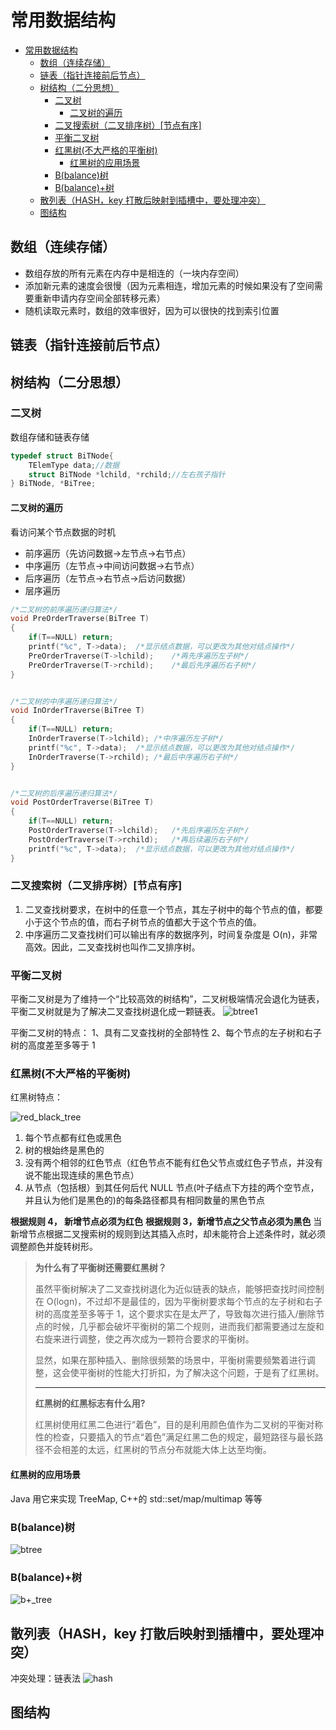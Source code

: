 # 常用数据结构

<!-- @import "[TOC]" {cmd="toc" depthFrom=1 depthTo=6 orderedList=false} -->

<!-- code_chunk_output -->

- [常用数据结构](#常用数据结构)
  - [数组（连续存储）](#数组连续存储)
  - [链表（指针连接前后节点）](#链表指针连接前后节点)
  - [树结构（二分思想）](#树结构二分思想)
    - [二叉树](#二叉树)
      - [二叉树的遍历](#二叉树的遍历)
    - [二叉搜索树（二叉排序树）[节点有序]](#二叉搜索树二叉排序树节点有序)
    - [平衡二叉树](#平衡二叉树)
    - [红黑树(不大严格的平衡树)](#红黑树不大严格的平衡树)
      - [红黑树的应用场景](#红黑树的应用场景)
    - [B(balance)树](#bbalance树)
    - [B(balance)+树](#bbalance树-1)
  - [散列表（HASH，key 打散后映射到插槽中，要处理冲突）](#散列表hashkey-打散后映射到插槽中要处理冲突)
  - [图结构](#图结构)

<!-- /code_chunk_output -->

## 数组（连续存储）

- 数组存放的所有元素在内存中是相连的（一块内存空间）
- 添加新元素的速度会很慢（因为元素相连，增加元素的时候如果没有了空间需要重新申请内存空间全部转移元素）
- 随机读取元素时，数组的效率很好，因为可以很快的找到索引位置

## 链表（指针连接前后节点）

## 树结构（二分思想）

### 二叉树

数组存储和链表存储

```c++
typedef struct BiTNode{
    TElemType data;//数据
    struct BiTNode *lchild, *rchild;//左右孩子指针
} BiTNode, *BiTree;
```

#### 二叉树的遍历

看访问某个节点数据的时机

- 前序遍历（先访问数据->左节点->右节点）
- 中序遍历（左节点->中间访问数据->右节点）
- 后序遍历（左节点->右节点->后访问数据）
- 层序遍历

```c++
/*二叉树的前序遍历递归算法*/
void PreOrderTraverse(BiTree T)
{
    if(T==NULL) return;
    printf("%c", T->data);  /*显示结点数据，可以更改为其他对结点操作*/
    PreOrderTraverse(T->lchild);    /*再先序遍历左子树*/
    PreOrderTraverse(T->rchild);    /*最后先序遍历右子树*/
}


/*二叉树的中序遍历递归算法*/
void InOrderTraverse(BiTree T)
{
    if(T==NULL) return;
    InOrderTraverse(T->lchild); /*中序遍历左子树*/
    printf("%c", T->data);  /*显示结点数据，可以更改为其他对结点操作*/
    InOrderTraverse(T->rchild); /*最后中序遍历右子树*/
}


/*二叉树的后序遍历递归算法*/
void PostOrderTraverse(BiTree T)
{
    if(T==NULL) return;
    PostOrderTraverse(T->lchild);   /*先后序遍历左子树*/
    PostOrderTraverse(T->rchild);   /*再后续遍历右子树*/
    printf("%c", T->data);  /*显示结点数据，可以更改为其他对结点操作*/
}
```

### 二叉搜索树（二叉排序树）[节点有序]

1. 二叉查找树要求，在树中的任意一个节点，其左子树中的每个节点的值，都要小于这个节点的值，而右子树节点的值都大于这个节点的值。
2. 中序遍历二叉查找树们可以输出有序的数据序列，时间复杂度是 O(n)，非常高效。因此，二叉查找树也叫作二叉排序树。

### 平衡二叉树

平衡二叉树是为了维持一个“比较高效的树结构”，二叉树极端情况会退化为链表，平衡二叉树就是为了解决二叉查找树退化成一颗链表。
![btree1](btree_1.jpeg)

平衡二叉树的特点：
1、具有二叉查找树的全部特性
2、每个节点的左子树和右子树的高度差至多等于 1

### 红黑树(不大严格的平衡树)

红黑树特点：

![red_black_tree](rb_tree.png)

1. 每个节点都有红色或黑色
2. 树的根始终是黑色的
3. 没有两个相邻的红色节点（红色节点不能有红色父节点或红色子节点，并没有说不能出现连续的黑色节点）
4. 从节点（包括根）到其任何后代 NULL 节点(叶子结点下方挂的两个空节点，并且认为他们是黑色的)的每条路径都具有相同数量的黑色节点

**根据规则 4， 新增节点必须为红色**
**根据规则 3，新增节点之父节点必须为黑色**
当新增节点根据二叉搜索树的规则到达其插入点时，却未能符合上述条件时，就必须调整颜色并旋转树形。

> **为什么有了平衡树还需要红黑树？**
>
> 虽然平衡树解决了二叉查找树退化为近似链表的缺点，能够把查找时间控制在 O(logn)，不过却不是最佳的，因为平衡树要求每个节点的左子树和右子树的高度差至多等于 1，这个要求实在是太严了，导致每次进行插入/删除节点的时候，几乎都会破坏平衡树的第二个规则，进而我们都需要通过左旋和右旋来进行调整，使之再次成为一颗符合要求的平衡树。
>
> 显然，如果在那种插入、删除很频繁的场景中，平衡树需要频繁着进行调整，这会使平衡树的性能大打折扣，为了解决这个问题，于是有了红黑树。
>
> ---
>
> **红黑树的红黑标志有什么用?**
>
> 红黑树使用红黑二色进行“着色”，目的是利用颜色值作为二叉树的平衡对称性的检查，只要插入的节点“着色”满足红黑二色的规定，最短路径与最长路径不会相差的太远，红黑树的节点分布就能大体上达至均衡。

#### 红黑树的应用场景

Java 用它来实现 TreeMap, C++的 std::set/map/multimap 等等

### B(balance)树

![btree](b_tree.png)

### B(balance)+树

![b+_tree](b+_tree.png)

## 散列表（HASH，key 打散后映射到插槽中，要处理冲突）

冲突处理：链表法
![hash](hash.png)

## 图结构
